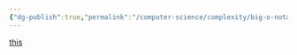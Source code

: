 ```yaml
---
{"dg-publish":true,"permalink":"/computer-science/complexity/big-o-notation/","tags":["unfinished"]}
---
```


[this](https://www.bigocheatsheet.com/)

